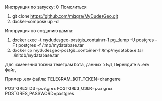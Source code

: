 Инструкция по запуску:
 0. Помолиться
1. git clone https://github.com/miqqra/MyDudesGeo.git
2. docker-compose up -d

Инструкция по созданию дампа:
1. docker exec -t mydudesgeo-postgis_container-1 pg_dump -U postgres -F t postgres -f /tmp/mydatabase.tar
2. docker cp mydudesgeo-postgis_container-1:/tmp/mydatabase.tar ./initdb/mydatabase.tar

Для изменения токена телеграм бота, данных о БД
Перейдите в .env файл,

Пример .env файла:
TELEGRAM_BOT_TOKEN=changeme

POSTGRES_DB=postgres
POSTGRES_USER=postgres
POSTGRES_PASSWORD=postgres